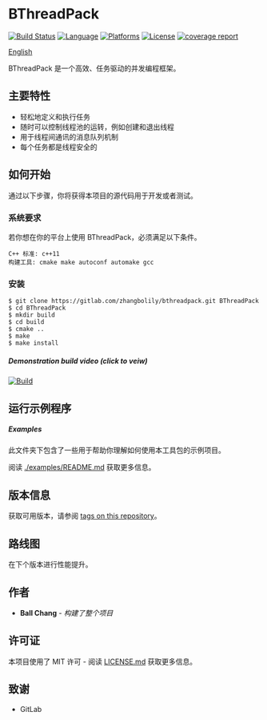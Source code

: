 # BThreadPack #
[![Build Status](https://travis-ci.com/zhangbolily/BThreadPack.svg?branch=dev)](https://travis-ci.com/zhangbolily/BThreadPack)
[![Language](https://img.shields.io/badge/language-C%2B%2B11-orange.svg)](https://isocpp.org/)
[![Platforms](https://img.shields.io/badge/platform-Linux%20%7C%20Windows-green.svg)](https://gitlab.com/zhangbolily/bthreadpack)
[![License](https://img.shields.io/badge/license-MIT-blue.svg)](https://opensource.org/licenses/MIT/)
[![coverage report](https://gitlab.com/zhangbolily/bthreadpack/badges/master/coverage.svg)](https://gitlab.com/zhangbolily/bthreadpack/commits/master)

[English](./README.md)

BThreadPack 是一个高效、任务驱动的并发编程框架。

## 主要特性
- 轻松地定义和执行任务
- 随时可以控制线程池的运转，例如创建和退出线程
- 用于线程间通讯的消息队列机制
- 每个任务都是线程安全的

## 如何开始

通过以下步骤，你将获得本项目的源代码用于开发或者测试。

### 系统要求

若你想在你的平台上使用 BThreadPack，必须满足以下条件。
```
C++ 标准: c++11
构建工具: cmake make autoconf automake gcc
```

### 安装

```
$ git clone https://gitlab.com/zhangbolily/bthreadpack.git BThreadPack
$ cd BThreadPack
$ mkdir build
$ cd build
$ cmake .. 
$ make
$ make install
```

##### Demonstration build video (click to veiw)

[![Build](https://asciinema.org/a/4Sh30mIfX3uw6hboIJWFkXqbf.svg)](https://asciinema.org/a/4Sh30mIfX3uw6hboIJWFkXqbf)

## 运行示例程序

##### Examples

此文件夹下包含了一些用于帮助你理解如何使用本工具包的示例项目。

阅读 [./examples/README.md](./examples/README.md) 获取更多信息。

## 版本信息

获取可用版本，请参阅 [tags on this repository](https://gitlab.com/zhangbolily/bthreadpack/tags)。

## 路线图
在下个版本进行性能提升。

## 作者

* **Ball Chang** - *构建了整个项目*

## 许可证

本项目使用了 MIT 许可 - 阅读 [LICENSE.md](LICENSE.md) 获取更多信息。

## 致谢

* GitLab
